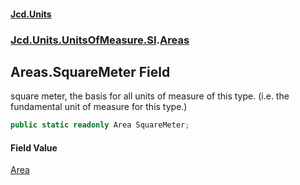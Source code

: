#### [Jcd.Units](index 'index')
### [Jcd.Units.UnitsOfMeasure.SI](Jcd.Units.UnitsOfMeasure.SI 'Jcd.Units.UnitsOfMeasure.SI').[Areas](Areas 'Jcd.Units.UnitsOfMeasure.SI.Areas')

## Areas.SquareMeter Field

square meter, the basis for all units of measure of this type. (i.e. the fundamental unit of measure for this type.)

```csharp
public static readonly Area SquareMeter;
```

#### Field Value
[Area](Area 'Jcd.Units.UnitTypes.Area')